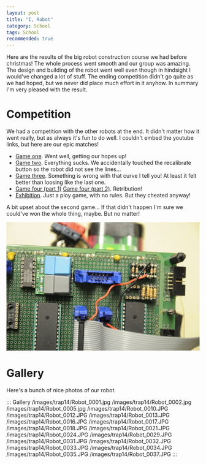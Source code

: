 ```yaml
---
layout: post
title: "I, Robot"
category: School
tags: School
recommended: true
---
```



Here are the results of the big robot construction course we had before christmas! The whole process went smooth and our group was amazing. The design and building of the robot went well even though in hindsight I would've changed a lot of stuff. The ending competition didn't go quite as we had hoped, but we never did place much effort in it anyhow. In summary I'm very pleased with the result.


Competition
============

We had a competition with the other robots at the end. It didn't matter how it went really, but as always it's fun to do well. I couldn't embed the youtube links, but here are our epic matches!

* [Game one](http://www.youtube.com/watch?v=EPU83cX80lY). Went well, getting our hopes up!
* [Game two](http://www.youtube.com/watch?v=8vdG_2DkTNM). Everything sucks. We accidentally touched the recalibrate button so the robot did not see the lines...
* [Game three](http://www.youtube.com/watch?v=cSmzn0bQOu8). Something is wrong with that curve I tell you! At least it felt better than loosing like the last one.
* [Game four (part 1)](http://www.youtube.com/watch?v=YlRP1cb5iaw) [Game four (part 2)](http://www.youtube.com/watch?v=Jc7EPJa72wE). Retribution!
* [Exhibition](http://www.youtube.com/watch?v=ckLn-DY2yck). Just a ploy game, with no rules. But they cheated anyway!

A bit upset about the second game... If that didn't happen I'm sure we could've won the whole thing, maybe. But no matter!

![Do not **ever** place the blue start button right next to the gray nuke button! Or was the nuke button blue?](/images/trap14/Robot_0017.JPG)


Gallery
========

Here's a bunch of nice photos of our robot.

::: Gallery
/images/trap14/Robot_0001.jpg
/images/trap14/Robot_0002.jpg
/images/trap14/Robot_0005.jpg
/images/trap14/Robot_0010.JPG
/images/trap14/Robot_0012.JPG
/images/trap14/Robot_0013.JPG
/images/trap14/Robot_0016.JPG
/images/trap14/Robot_0017.JPG
/images/trap14/Robot_0018.JPG
/images/trap14/Robot_0021.JPG
/images/trap14/Robot_0024.JPG
/images/trap14/Robot_0029.JPG
/images/trap14/Robot_0031.JPG
/images/trap14/Robot_0032.JPG
/images/trap14/Robot_0033.JPG
/images/trap14/Robot_0034.JPG
/images/trap14/Robot_0035.JPG
/images/trap14/Robot_0037.JPG
:::

